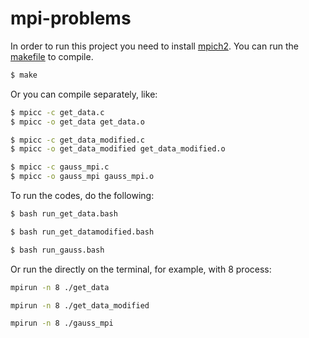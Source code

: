 # mpi-problems

In order to run this project you need to install [mpich2](https://www.mpich.org/).
You can run the [makefile](https://github.com/gmendonca/mpi-problems/blob/master/makefile) to compile.

```sh
$ make
```

Or you can compile separately, like:

```sh
$ mpicc -c get_data.c
$ mpicc -o get_data get_data.o
```

```sh
$ mpicc -c get_data_modified.c
$ mpicc -o get_data_modified get_data_modified.o
```

```sh
$ mpicc -c gauss_mpi.c
$ mpicc -o gauss_mpi gauss_mpi.o
```
To run the codes, do the following:

```sh
$ bash run_get_data.bash
```

```sh
$ bash run_get_datamodified.bash
```

```sh
$ bash run_gauss.bash
```

Or run the directly on the terminal, for example, with 8 process:

```sh
mpirun -n 8 ./get_data
```

```sh
mpirun -n 8 ./get_data_modified
```

```sh
mpirun -n 8 ./gauss_mpi
```
